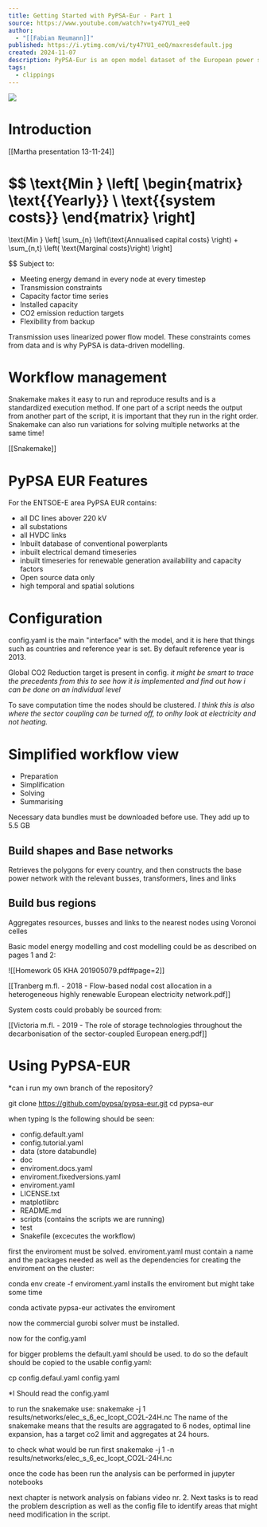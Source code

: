 ```yaml
---
title: Getting Started with PyPSA-Eur - Part 1
source: https://www.youtube.com/watch?v=ty47YU1_eeQ
author:
  - "[[Fabian Neumann]]"
published: https://i.ytimg.com/vi/ty47YU1_eeQ/maxresdefault.jpg
created: 2024-11-07
description: PyPSA-Eur is an open model dataset of the European power system at the transmission network level that covers the full ENTSO-E area. It contains alternating ...
tags:
  - clippings
---
```

![](https://www.youtube.com/watch?v=ty47YU1_eeQ)

# Introduction

[[Martha presentation 13-11-24]] 
 
$$
\text{Min } 
\left[
\begin{matrix}
\text{{Yearly}} \\
\text{{system costs}}
\end{matrix}
\right]
=
\text{Min }
\left[
\sum_{n} \left(\text{Annualised capital costs} \right)
+
\sum_{n,t} \left( \text{Marginal costs}\right)
\right]

$$
Subject to:

- Meeting energy demand in every node at every timestep
- Transmission constraints
- Capacity factor time series
- Installed capacity
- CO2 emission reduction targets
- Flexibility from backup

Transmission uses linearized power flow model. These constraints comes from data and is why PyPSA is data-driven modelling.

# Workflow management

Snakemake  makes it easy to run and reproduce results and is a standardized execution method.  If one part of a script needs the output from another part of the script, it is important that they run in the right order. Snakemake can also run variations for solving multiple networks at the same time!

[[Snakemake]]

# PyPSA EUR Features

For the ENTSOE-E area PyPSA EUR contains:
- all DC lines abover 220 kV
- all substations
- all HVDC links
- Inbuilt database of conventional powerplants
- inbuilt electrical demand timeseries
- inbuilt timeseries for renewable generation availability and capacity factors
- Open source data only
- high temporal and spatial solutions

# Configuration

config.yaml is the main "interface" with the model, and it is here that things such as countries and reference year is set. By default reference year is 2013.

Global CO2 Reduction target is present in config. *it might be smart to trace the precedents from this to see how it is implemented and find out how i can be done on an individual level*

To save computation time the nodes should be clustered. *I think this is also where the sector coupling can be turned off, to onlhy look at electricity and not heating.*

# Simplified workflow view

- Preparation
- Simplification
- Solving
- Summarising

Necessary data bundles must be downloaded before use. They add up to 5.5 GB

## Build shapes and Base networks
Retrieves the polygons for every country, and then constructs the base power network with the relevant busses, transformers, lines and links

## Build bus regions
Aggregates resources, busses and links to the nearest nodes using Voronoi celles





Basic model energy modelling and cost modelling could be as described on pages 1 and 2:

![[Homework 05 KHA 201905079.pdf#page=2]]

[[Tranberg m.fl. - 2018 - Flow-based nodal cost allocation in a heterogeneous highly renewable European electricity network.pdf]]

System costs could probably be sourced from:

[[Victoria m.fl. - 2019 - The role of storage technologies throughout the decarbonisation of the sector-coupled European energ.pdf]]


# Using PyPSA-EUR

*can i run my own branch of the repository?

git clone https://github.com/pypsa/pypsa-eur.git
cd pypsa-eur

when typing ls the following should be seen:
- config.default.yaml
- config.tutorial.yaml
- data (store databundle)
- doc
- enviroment.docs.yaml
- enviroment.fixedversions.yaml
- enviroment.yaml
- LICENSE.txt
- matplotlibrc
- README.md
- scripts (contains the scripts we are running)
- test
- Snakefile (excecutes the workflow)


first the enviroment must be solved. enviroment.yaml must contain a name and the packages needed as well as the dependencies for creating the enviroment on the cluster:

conda env create -f enviroment.yaml
installs the enviroment but might take some time

conda activate pypsa-eur
activates the enviroment

now the commercial gurobi solver must be installed.

now for the config.yaml

for bigger problems the default.yaml should be used. to do so the default should be copied to the usable config.yaml:

cp config.defaul.yaml config.yaml

*I Should read the config.yaml

to run the snakemake use:
snakemake -j 1 results/networks/elec_s_6_ec_lcopt_CO2L-24H.nc
The name of the snakemake means that the results are aggragated to 6 nodes, optimal line expansion, has a target co2 limit and aggregates at 24 hours.

to check what would be run first 
snakemake -j 1 -n results/networks/elec_s_6_ec_lcopt_CO2L-24H.nc

once the code has been run the analysis can be performed in jupyter notebooks


next chapter is network analysis on fabians video nr. 2. Next tasks is to read the problem description as well as the config file to identify areas that might need modification in the script.



